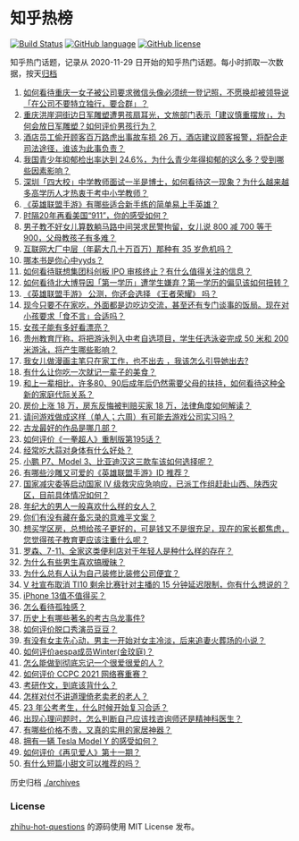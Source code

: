 # 知乎热榜
[![Build Status](https://github.com/ToWeLong/zhihu-hot-questions/workflows/CI/badge.svg)](https://github.com/ToWeLong/zhihu-hot-questions/actions)
[![GitHub language](https://img.shields.io/badge/language-golang-orange.svg)](https://golang.org/)
[![GitHub license](https://img.shields.io/github/license/ToWeLong/zhihu-hot-questions)](https://github.com/ToWeLong/zhihu-hot-questions/blob/main/LICENSE)

知乎热门话题，记录从 2020-11-29 日开始的知乎热门话题。每小时抓取一次数据，按天[归档](./archives)

<!-- BEGIN -->

1. [如何看待重庆一女子被公司要求微信头像必须统一登记照，不愿换却被领导说「在公司不要特立独行，要合群」？](https://www.zhihu.com/question/491346798)
1. [重庆洪崖洞街边日军雕塑遭男孩扇耳光，文旅部门表示「建议慎重摆放」，为何会放日军雕塑？如何评价男孩行为？](https://www.zhihu.com/question/491387543)
1. [酒店员工偷开顾客百万路虎出事故车损 26 万，酒店建议顾客报警，将配合走司法途径，谁该为此事负责？](https://www.zhihu.com/question/491341758)
1. [我国青少年抑郁检出率达到 24.6%，为什么青少年得抑郁的这么多？受到哪些因素影响？](https://www.zhihu.com/question/491535877)
1. [深圳「四大校」中学教师面试一半是博士，如何看待这一现象？为什么越来越多高学历人才热衷于考中小学教师？](https://www.zhihu.com/question/491538553)
1. [《英雄联盟手游》有哪些适合新手练的简单易上手英雄？](https://www.zhihu.com/question/477491332)
1. [时隔20年再看美国“911”，你的感受如何？](https://www.zhihu.com/question/485809453)
1. [男子教不好女儿算数躺马路中间哭求民警拘留，女儿说 800 减 700 等于 900，父母教孩子有多难？](https://www.zhihu.com/question/491471307)
1. [互联网大厂中层（年薪大几十万百万）那种有 35 岁危机吗？](https://www.zhihu.com/question/469434789)
1. [哪本书是你心中yyds？](https://www.zhihu.com/question/484147699)
1. [如何看待联想集团科创板 IPO 审核终止？有什么值得关注的信息？](https://www.zhihu.com/question/491290450)
1. [如何看待北大博导因「第一学历」遭学生嫌弃？第一学历的偏见该如何扭转？](https://www.zhihu.com/question/491495950)
1. [《英雄联盟手游》 公测，你还会选择 《王者荣耀》 吗？](https://www.zhihu.com/question/491255064)
1. [现今只要不在家吃，外面都是边吃边交流，甚至还有专门谈事的饭局。现在对小孩要求「食不言」合适吗？](https://www.zhihu.com/question/490989749)
1. [女孩子能有多好看漂亮？](https://www.zhihu.com/question/481851023)
1. [贵州教育厅称，将把游泳列入中考自选项目，学生任选泳姿完成 50 米和 200 米游泳，将产生哪些影响？](https://www.zhihu.com/question/491369577)
1. [我女儿做漫画主笔只在家工作，也不出去 ，我该怎么引导她出去?](https://www.zhihu.com/question/487346690)
1. [有什么让你吃一次就记一辈子的美食？](https://www.zhihu.com/question/442763529)
1. [和上一辈相比，许多80、90后成年后仍然需要父母的扶持，如何看待这种全新的家庭代际关系？](https://www.zhihu.com/question/491425734)
1. [房价上涨 18 万，房东反悔被判赔买家 18 万，法律角度如何解读？](https://www.zhihu.com/question/491226131)
1. [请问游戏做成这样（单人；六周）有可能去游戏公司实习吗？](https://www.zhihu.com/question/491118304)
1. [古龙最好的作品是哪几部？](https://www.zhihu.com/question/356535171)
1. [如何评价《一拳超人》重制版第195话？](https://www.zhihu.com/question/491335522)
1. [经常吃大蒜对身体有什么好处？](https://www.zhihu.com/question/475285623)
1. [小鹏 P7、Model 3、比亚迪汉这三款车该如何选择呢？](https://www.zhihu.com/question/398543524)
1. [有哪些沙雕又可爱的《英雄联盟手游》ID 推荐？](https://www.zhihu.com/question/491173273)
1. [国家减灾委等启动国家 Ⅳ 级救灾应急响应，已派工作组赶赴山西、陕西灾区，目前具体情况如何？](https://www.zhihu.com/question/491463954)
1. [年纪大的男人一般喜欢什么样的女人？](https://www.zhihu.com/question/266312023)
1. [你们有没有藏在备忘录的意难平文案？](https://www.zhihu.com/question/486011423)
1. [想买学区房，总想给孩子更好的，可是钱又不是很充足，现在的家长都焦虑，您觉得孩子教育更应该注重什么呢？](https://www.zhihu.com/question/482280670)
1. [罗森、7-11、全家这类便利店对于年轻人是种什么样的存在？](https://www.zhihu.com/question/41429192)
1. [为什么有些男生喜欢搞暧昧？](https://www.zhihu.com/question/23349029)
1. [为什么总有人认为自己装修比装修公司便宜？](https://www.zhihu.com/question/457665541)
1. [V 社宣布取消 TI10 剩余比赛针对主播的 15 分钟延迟限制，你有什么想说的？](https://www.zhihu.com/question/491439514)
1. [iPhone 13值不值得买？](https://www.zhihu.com/question/486901779)
1. [怎么看待孤独感？](https://www.zhihu.com/question/481151469)
1. [历史上有哪些著名的考古乌龙事件?](https://www.zhihu.com/question/22833388)
1. [如何评价脱口秀演员豆豆？](https://www.zhihu.com/question/414743866)
1. [有没有女主先心动，男主一开始对女主冷淡，后来追妻火葬场的小说？](https://www.zhihu.com/question/469731045)
1. [如何评价aespa成员Winter(金玟庭)？](https://www.zhihu.com/question/450675114)
1. [怎么能做到彻底忘记一个很爱很爱的人？](https://www.zhihu.com/question/488569944)
1. [如何评价 CCPC 2021 网络赛重赛？](https://www.zhihu.com/question/491062172)
1. [考研作文，到底该背什么？](https://www.zhihu.com/question/285551669)
1. [怎样对付不讲道理倚老卖老的老人？](https://www.zhihu.com/question/60400439)
1. [23 年公考考生，什么时候开始复习合适？](https://www.zhihu.com/question/486357940)
1. [出现心理问题时，怎么判断自己应该找咨询师还是精神科医生？](https://www.zhihu.com/question/489751552)
1. [有哪些价格不贵，又真的实用的家居神器？](https://www.zhihu.com/question/420432627)
1. [拥有一辆 Tesla Model Y 的感受如何？](https://www.zhihu.com/question/457536638)
1. [如何评价《再见爱人》第十一期？](https://www.zhihu.com/question/490861836)
1. [有什么短篇小甜文可以推荐的吗？](https://www.zhihu.com/question/484832759)

<!-- END -->

历史归档 [./archives](./archives)


### License
[zhihu-hot-questions](https://github.com/towelong/zhihu-hot-questions) 的源码使用 MIT License 发布。